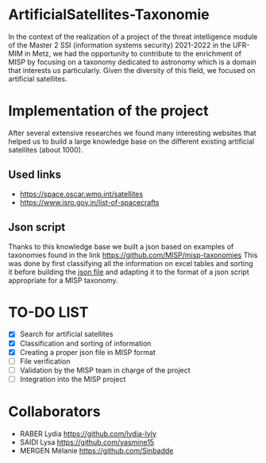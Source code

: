 # ArtificialSatellites-Taxonomie

In the context of the realization of a project of the threat intelligence module of the Master 2 SSI (information systems security) 2021-2022 in the UFR-MIM in Metz, we had the opportunity to contribute to the enrichment of MISP by focusing on a taxonomy dedicated to astronomy which is a domain that interests us particularly.
Given the diversity of this field, we focused on artificial satellites. 

# Implementation of the project 

After several extensive researches we found many interesting websites that helped us to build a large knowledge base on the different existing artificial satellites (about 1000).

## Used links ##
- https://space.oscar.wmo.int/satellites
- https://www.isro.gov.in/list-of-spacecrafts

## Json script  ##
Thanks to this knowledge base we built a json based on examples of taxonomies found in the link https://github.com/MISP/misp-taxonomies
This was done by first classifying all the information on excel tables and sorting it before building the [json file](https://github.com/Sinbadde/ArtificialSatellites-Taxonomie/blob/main/machinetag.json) and adapting it to the format of a json script appropriate for a MISP taxonomy.


# TO-DO LIST

- [x] Search for artificial satellites
- [X] Classification and sorting of information
- [X] Creating a proper json file in MISP format
- [ ] File verification
- [ ] Validation by the MISP team in charge of the project
- [ ] Integration into the MISP project

# Collaborators 

- RABER Lydia  https://github.com/lydia-lyly
- SAIDI Lysa https://github.com/yasmine15
- MERGEN Mélanie https://github.com/Sinbadde




